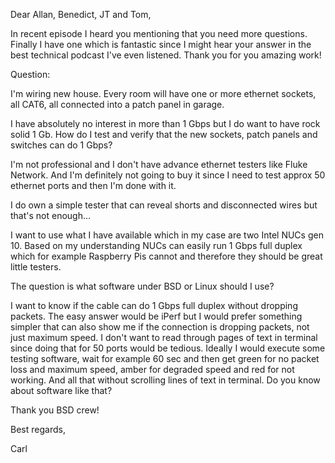 

Dear Allan, Benedict, JT and Tom,

In recent episode I heard you mentioning that you need more questions. Finally I have one which is fantastic since I might hear your answer in the best technical podcast I've even listened. Thank you for you amazing work!

Question:

I'm wiring new house. Every room will have one or more ethernet sockets, all CAT6, all connected into a patch panel in garage.

I have absolutely no interest in more than 1 Gbps but I do want to have rock solid 1 Gb. How do I test and verify that the new sockets, patch panels and switches can do 1 Gbps?

I'm not professional and I don't have advance ethernet testers like Fluke Network. And I'm definitely not going to buy it since I need to test approx 50 ethernet ports and then I'm done with it.

I do own a simple tester that can reveal shorts and disconnected wires but that's not enough...

I want to use what I have available which in my case are two Intel NUCs gen 10. Based on my understanding NUCs can easily run 1 Gbps full duplex which for example Raspberry Pis cannot and therefore they should be great little testers.

The question is what software under BSD or Linux should I use?

I want to know if the cable can do 1 Gbps full duplex without dropping packets. The easy answer would be iPerf but I would prefer something simpler that can also show me if the connection is dropping packets, not just maximum speed. I don't want to read through pages of text in terminal since doing that for 50 ports would be tedious. Ideally I would execute some testing software, wait for example 60 sec and then get green for no packet loss and maximum speed, amber for degraded speed and red for not working. And all that without scrolling lines of text in terminal. Do you know about software like that?

Thank you BSD crew!

Best regards,

Carl







